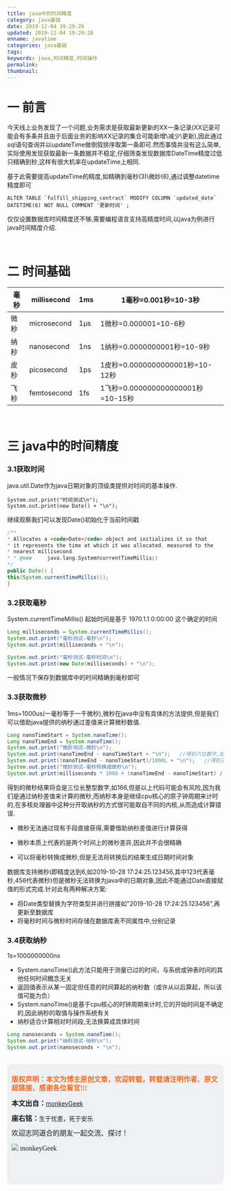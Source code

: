 ```yaml
---
title: java中的时间精度
category: java基础
date: 2019-12-04 19:29:28
updated: 2019-12-04 19:29:28
enname: javatime
categories: java基础
tags:
keywords: java,时间精度,时间操作
permalink:
thumbnail:
---
```


# 一 前言

今天线上业务发现了一个问题,业务需求是获取最新更新的XX一条记录(XX记录可能会有多条并且由于后面业务的影响XX记录的集合可能新增\减少\更新),因此通过sql语句查询并以updateTime做倒叙排序取第一条即可.<!--more-->然而事情并没有这么简单,实际使用发现获取最新一条数据并不稳定,仔细筛查发现数据库DateTime精度过低只精确到秒,这样有很大机率在updateTime上相同.

基于此需要提高updateTime的精度,如精确到毫秒(3)\微妙(6),通过调整datetime精度即可

```
ALTER TABLE `fulfill_shipping_contract` MODIFY COLUMN `updated_date` DATETIME(6) NOT NULL COMMENT '更新时间' ;
```

仅仅设置数据库时间精度还不够,需要编程语言支持高精度时间,以java为例进行java时间精度介绍.

</br>

# 二 时间基础

| 毫秒 | millisecond | 1ms  | 1毫秒=0.001秒=10-3秒              |
| ---- | ----------- | ---- | --------------------------------- |
| 微秒 | microsecond | 1μs  | 1微秒=0.000001=10-6秒             |
| 纳秒 | nanosecond  | 1ns  | 1纳秒=0.0000000001秒=10-9秒       |
| 皮秒 | picosecond  | 1ps  | 1皮秒=0.0000000000001秒=10-12秒   |
| 飞秒 | femtosecond | 1fs  | 1飞秒=0.000000000000001秒=10-15秒 |

</br>

# 三 java中的时间精度

### 3.1获取时间

java.util.Date作为java日期对象的顶级类提供对时间的基本操作.

```
System.out.print("时间测试\n");
System.out.print(new Date() + "\n");
```

继续观察我们可以发现Date()初始化于当前时间戳

```java
/** 
* Allocates a <code>Date</code> object and initializes it so that 
* it represents the time at which it was allocated, measured to the 
* nearest millisecond. 
* * @see     java.lang.System#currentTimeMillis() 
*/
public Date() {    
this(System.currentTimeMillis());
}
```



### 3.2获取毫秒

System.currentTimeMillis() 起始时间是基于 1970.1.1 0:00:00 这个确定的时间

```java
Long milliseconds = System.currentTimeMillis();
System.out.print("毫秒测试-毫秒\n");
System.out.print(milliseconds + "\n");

System.out.print("毫秒测试-毫秒时间\n");
System.out.print(new Date(milliseconds) + "\n");
```

一般情况下保存到数据库中的时间精确到毫秒即可



### 3.3获取微秒

1ms=1000us(一毫秒等于一千微秒),微秒在java中没有具体的方法提供,但是我们可以借助java提供的纳秒通过差值来计算微秒数值.

```java
Long nanoTimeStart = System.nanoTime();
Long nanoTimeEnd = System.nanoTime();
System.out.print("微妙测试-微妙\n");
System.out.print(nanoTimeEnd - nanoTimeStart + "\n");   //得到六位数字,如166400
System.out.print((nanoTimeEnd - nanoTimeStart)/1000L + "\n");   //得到三位数字,如166
System.out.print("微妙测试-毫秒转换成微秒\n");
System.out.print(milliseconds * 1000 + (nanoTimeEnd - nanoTimeStart) / 1000L + "\n");
```

得到的微秒结果将会是三位长整型数字,如166,但是以上代码可能会有风险,因为我们是通过纳秒差值来计算的微秒,而纳秒本身是继续cpu核心的原子钟周期来计时的,在多核处理器中这种分开取纳秒的方式很可能取自不同的内核,从而造成计算错误.

- 微秒无法通过现有手段直接获得,需要借助纳秒差值进行计算获得

- 微秒本质上代表的是两个时间上的微秒差异,因此并不会很精确

- 可以将毫秒转换成微秒,但是无法将转换后的结果生成日期时间对象

  

数据库支持微秒(即精度达到6,如2019-10-28 17:24:25.123456,其中123代表毫秒,456代表微秒)但是微秒无法转换为java中的日期对象,因此不能通过Date直接赋值的形式完成.针对此有两种解决方案:

- 将Date类型替换为字符类型并进行拼接如"2019-10-28 17:24:25.123456",再更新至数据库
- 将毫秒时间与微秒时间存储在数据库表不同属性中,分别记录



### 3.4获取纳秒

1s=1000000000ns

- System.nanoTime()此方法只能用于测量已过的时间，与系统或钟表时间的其他任何时间概念无关
- 返回值表示从某一固定但任意的时间算起的纳秒数（或许从以后算起，所以该值可能为负）
- System.nanoTime()是基于cpu核心的时钟周期来计时,它的开始时间是不确定的,因此纳秒的取值与操作系统有关
- 纳秒适合计算相对时间段,无法换算成具体时间

```java
Long nanoseconds = System.nanoTime();
System.out.print("纳秒测试-纳秒\n");
System.out.print(nanoseconds + "\n");
```



</br>

<script>
var _hmt = _hmt || [];
(function() {
  var hm = document.createElement("script");
  hm.src = "https://hm.baidu.com/hm.js?2f798e6b269c8a40f12bef25d7f1876d";
  var s = document.getElementsByTagName("script")[0]; 
  s.parentNode.insertBefore(hm, s);
})();
</script>

<div style="height:260px; background-color:rgb(238,240,244); padding:10px;border-radius:10px;">
    <p style="color:#f36c21;font:bold 16px/20px 'kaiTi';">
      版权声明：本文为博主原创文章，欢迎转载，转载请注明作者、原文超链接，感谢各位看官!!!
    </p>
    <p>
      <span style="font:bold 16px/20px 'kaiTi';">本文出自：</span><a href="https://monkeyGeek369.github.io">monkeyGeek</a> 
    </p>
    <p>
      <span style="font:bold 16px/20px 'kaiTi';">座右铭：</span><span>生于忧患，死于安乐</span> 
    </p>
    <p>
      <span style="font:16px/20px 'kaiTi';">欢迎志同道合的朋友一起交流、探讨！</span> 
    </p>
    <img style="height:auto; width:auto;flot:left;" src="../../../../image/monkey64.png" /><span style="font:16px/20px 'kaiTi';flot:left;">   monkeyGeek</span>


